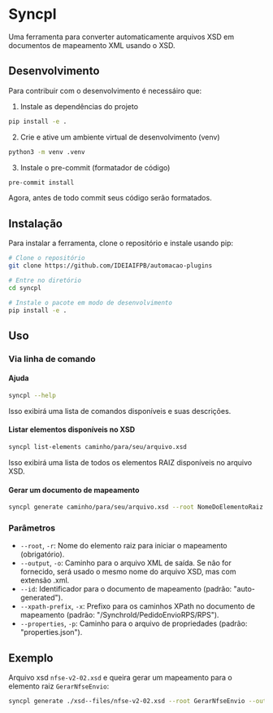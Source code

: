 # Syncpl

Uma ferramenta para converter automaticamente arquivos XSD em documentos de mapeamento XML usando o XSD.

## Desenvolvimento

Para contribuir com o desenvolvimento é necessáiro que:

1. Instale as dependências do projeto
```bash
pip install -e .
```

2. Crie e ative um ambiente virtual de desenvolvimento (venv)
```bash
python3 -m venv .venv
```

3. Instale o pre-commit (formatador de código)
```bash
pre-commit install
```

Agora, antes de todo commit seus código serão formatados.


## Instalação

Para instalar a ferramenta, clone o repositório e instale usando pip:

```bash
# Clone o repositório
git clone https://github.com/IDEIAIFPB/automacao-plugins

# Entre no diretório
cd syncpl

# Instale o pacote em modo de desenvolvimento
pip install -e .
```

## Uso

### Via linha de comando

#### Ajuda

```bash
syncpl --help
```
Isso exibirá uma lista de comandos disponíveis e suas descrições.

#### Listar elementos disponíveis no XSD

```bash
syncpl list-elements caminho/para/seu/arquivo.xsd
```
Isso exibirá uma lista de todos os elementos RAIZ disponíveis no arquivo XSD.

#### Gerar um documento de mapeamento

```bash
syncpl generate caminho/para/seu/arquivo.xsd --root NomeDoElementoRaiz --output saida.xml
```

### Parâmetros

- `--root`, `-r`: Nome do elemento raiz para iniciar o mapeamento (obrigatório).
- `--output`, `-o`: Caminho para o arquivo XML de saída. Se não for fornecido, será usado o mesmo nome do arquivo XSD, mas com extensão .xml.
- `--id`: Identificador para o documento de mapeamento (padrão: "auto-generated").
- `--xpath-prefix`, `-x`: Prefixo para os caminhos XPath no documento de mapeamento (padrão: "/SynchroId/PedidoEnvioRPS/RPS").
- `--properties`, `-p`: Caminho para o arquivo de propriedades (padrão: "properties.json"). 

## Exemplo

Arquivo xsd `nfse-v2-02.xsd` e queira gerar um mapeamento para o elemento raiz `GerarNfseEnvio`:

```bash
syncpl generate ./xsd--files/nfse-v2-02.xsd --root GerarNfseEnvio --output emissao-mapper.xml --properties properties.json
```